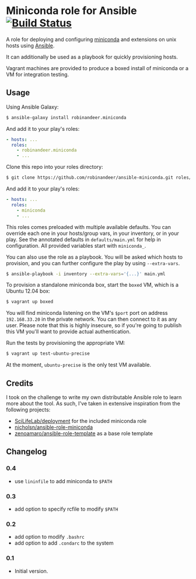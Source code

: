 # Miniconda role for Ansible [![Build Status][travis-image]][travis-url]

A role for deploying and configuring [miniconda](http://conda.pydata.org/miniconda.html) and extensions on unix hosts using [Ansible](http://www.ansibleworks.com/).

It can additionally be used as a playbook for quickly provisioning hosts.

Vagrant machines are provided to produce a boxed install of miniconda or a VM for integration testing.

## Usage

Using Ansible Galaxy:

```bash
$ ansible-galaxy install robinandeer.miniconda
```

And add it to your play's roles:

```yaml
- hosts: ...
  roles:
    - robinandeer.miniconda
    - ...
```

Clone this repo into your roles directory:

```bash
$ git clone https://github.com/robinandeer/ansible-miniconda.git roles/miniconda
```

And add it to your play's roles:

```yaml
- hosts: ...
  roles:
    - miniconda
    - ...
```

This roles comes preloaded with multiple available defaults. You can override each one in your hosts/group vars, in your inventory, or in your play. See the annotated defaults in ``defaults/main.yml`` for help in configuration. All provided variables start with ``miniconda_``.

You can also use the role as a playbook. You will be asked which hosts to provision, and you can further configure the play by using `--extra-vars`.

```bash
$ ansible-playbook -i inventory --extra-vars='{...}' main.yml
```

To provision a standalone miniconda box, start the `boxed` VM, which is a Ubuntu 12.04 box:

```bash
$ vagrant up boxed
```

You will find miniconda listening on the VM's ``$port`` port on address ``192.168.33.20`` in the private network. You can then connect to it as any user. Please note that this is highly insecure, so if you're going to publish this VM you'll want to provide actual authentication.

Run the tests by provisioning the appropriate VM:

```bash
$ vagrant up test-ubuntu-precise
```

At the moment, ``ubuntu-precise`` is the only test VM available.


## Credits
I took on the challenge to write my own distributable Ansible role to learn more about the tool. As such, I've taken in extensive inspiration from the following projects:

- [SciLifeLab/deployment][deployment] for the included miniconda role
- [nicholsn/ansible-role-miniconda][nicholsn]
- [zenoamaro/ansible-role-template][template] as a base role template


## Changelog

### 0.4
- use ``lininfile`` to add miniconda to ``$PATH``

### 0.3
- add option to specify rcfile to modify ``$PATH``

### 0.2
- add option to modify ``.bashrc``
- add option to add ``.condarc`` to the system

### 0.1
- Initial version.


[deployment]: https://github.com/SciLifeLab/deployment
[nicholsn]: https://github.com/nicholsn/ansible-role-miniconda
[template]: https://github.com/zenoamaro/ansible-role-template
[travis-url]: https://travis-ci.org/robinandeer/ansible-miniconda
[travis-image]: https://img.shields.io/travis/robinandeer/ansible-miniconda.svg?style=flat
